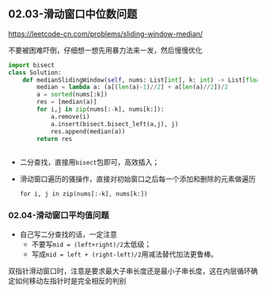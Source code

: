 ## 02.03-滑动窗口中位数问题

https://leetcode-cn.com/problems/sliding-window-median/

不要被困难吓倒，仔细想一想先用暴力法来一发，然后慢慢优化

```python
import bisect
class Solution:
    def medianSlidingWindow(self, nums: List[int], k: int) -> List[float]:
        median = lambda a: (a[(len(a)-1)//2] + a[len(a)//2])/2
        a = sorted(nums[:k])
        res = [median(a)]
        for i,j in zip(nums[:-k], nums[k:]):
            a.remove(i)
            a.insert(bisect.bisect_left(a,j), j)
            res.append(median(a))
        return res 
        
```

- 二分查找，直接用`bisect`包即可，高效插入；

- 滑动窗口遍历的骚操作，直接对初始窗口之后每一个添加和删除的元素做遍历

  `for i, j in zip(nums[:-k], nums[k:])`

### 02.04-滑动窗口平均值问题



- 自己写二分查找的话，一定注意
  - 不要写`mid = (left+right)/2`太低级；
  - 写成`mid = left + (right-left)/2`用减法替代加法更鲁棒。







双指针滑动窗口时，注意是要求最大子串长度还是最小子串长度，这在内层循环确定如何移动左指针时是完全相反的判别